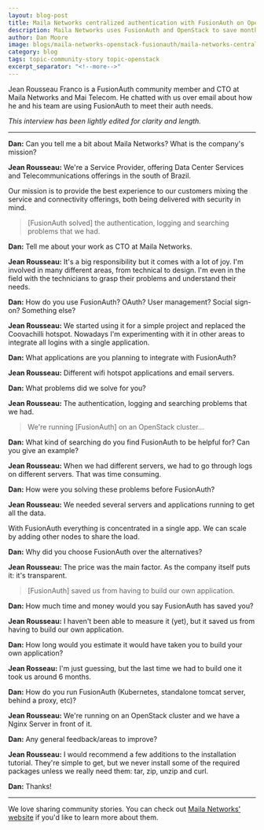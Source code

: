 ```yaml
---
layout: blog-post
title: Maila Networks centralized authentication with FusionAuth on OpenStack
description: Maila Networks uses FusionAuth and OpenStack to save months of development time.
author: Dan Moore
image: blogs/maila-networks-openstack-fusionauth/maila-networks-centralized-authentication-with-fusionauth-on-openstack-header-image.png
category: blog
tags: topic-community-story topic-openstack
excerpt_separator: "<!--more-->"
---
```


Jean Rousseau Franco is a FusionAuth community member and CTO at Maila Networks and Mai Telecom. He chatted with us over email about how he and his team are using FusionAuth to meet their auth needs. 

<!--more-->

*This interview has been lightly edited for clarity and length.*

-------

**Dan:** Can you tell me a bit about Maila Networks? What is the company's mission?

**Jean Rousseau:** We're a Service Provider, offering Data Center Services and Telecommunications offerings in the south of Brazil.

Our mission is to provide the best experience to our customers mixing the service and connectivity offerings, both being delivered with security in mind.

> [FusionAuth solved] the authentication, logging and searching problems that we had.

**Dan:** Tell me about your work as CTO at Maila Networks.

**Jean Rousseau:** It's a big responsibility but it comes with a lot of joy. I'm involved in many different areas, from technical to design. I'm even in the field with the technicians to grasp their problems and understand their needs.

**Dan:** How do you use FusionAuth? OAuth? User management? Social sign-on? Something else?
        
**Jean Rousseau:** We started using it for a simple project and replaced the Coovachilli hotspot. Nowadays I'm experimenting with it in other areas to integrate all logins with a single application.

**Dan:** What applications are you planning to integrate with FusionAuth?

**Jean Rousseau:** Different wifi hotspot applications and email servers.

**Dan:** What problems did we solve for you?

**Jean Rousseau:** The authentication, logging and searching problems that we had.

> We're running [FusionAuth] on an OpenStack cluster...

**Dan:** What kind of searching do you find FusionAuth to be helpful for? Can you give an example?

**Jean Rousseau:** When we had different servers, we had to go through logs on different servers. That was time consuming.

**Dan:** How were you solving these problems before FusionAuth?

**Jean Rousseau:** We needed several servers and applications running to get all the data. 

With FusionAuth everything is concentrated in a single app. We can scale by adding other nodes to share the load.

**Dan:** Why did you choose FusionAuth over the alternatives?

**Jean Rousseau:** The price was the main factor. As the company itself puts it: it's transparent.

> [FusionAuth] saved us from having to build our own application.

**Dan:** How much time and money would you say FusionAuth has saved you?

**Jean Rousseau:** I haven't been able to measure it (yet), but it saved us from having to build our own application.

**Dan:** How long would you estimate it would have taken you to build your own application? 

**Jean Rosseau:** I'm just guessing, but the last time we had to build one it took us around 6 months.

**Dan:** How do you run FusionAuth (Kubernetes, standalone tomcat server, behind a proxy, etc)?
        
**Jean Rousseau:** We're running on an OpenStack cluster and we have a Nginx Server in front of it.

**Dan:** Any general feedback/areas to improve?

**Jean Rousseau:** I would recommend a few additions to the installation tutorial. They're simple to get, but we never install some of the required packages unless we really need them: tar, zip, unzip and curl.

**Dan:** Thanks!

-------

We love sharing community stories. You can check out [Maila Networks' website](https://maila.com.br/) if you'd like to learn more about them.
